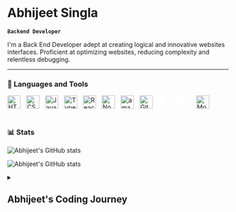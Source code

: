 #  Abhijeet Singla

**`Backend Developer`**

I'm a Back End Developer adept at creating logical and innovative websites interfaces. Proficient at optimizing websites, reducing complexity and relentless debugging.

---

### 🧰 Languages and Tools

<img align="left" alt="HTML" width="30px" style="padding-right:10px;" src="https://cdn.jsdelivr.net/gh/devicons/devicon/icons/html5/html5-plain.svg" />
<img align="left" alt="CSS" width="30px" style="padding-right:10px;" src="https://cdn.jsdelivr.net/gh/devicons/devicon/icons/css3/css3-plain.svg" />
<img align="left" alt="JavaScript" width="30px" style="padding-right:10px;" src="https://cdn.jsdelivr.net/gh/devicons/devicon/icons/javascript/javascript-plain.svg" />
<img align="left" alt="TypeScript" width="30px" style="padding-right:10px;" src="https://cdn.jsdelivr.net/gh/devicons/devicon/icons/typescript/typescript-plain.svg" />
<img align="left" alt="React" width="30px" style="padding-right:10px;" src="https://cdn.jsdelivr.net/gh/devicons/devicon/icons/react/react-original.svg" />
<img align="left" alt="NodeJS" width="30px" style="padding-right:10px;" src="https://cdn.jsdelivr.net/gh/devicons/devicon/icons/nodejs/nodejs-original.svg" />
<img align="left" alt="amazonwebservices" width="30px" style="padding-right:10px;" src="https://cdn.jsdelivr.net/gh/devicons/devicon/icons/amazonwebservices/amazonwebservices-original.svg" />
<img align="left" alt="Git" width="30px" style="padding-right:10px;" src="https://cdn.jsdelivr.net/gh/devicons/devicon/icons/git/git-original.svg" />
<img align="left" alt="GitHub" width="30px" style="padding-right:10px; filter:brightness(100);" src="https://cdn.jsdelivr.net/gh/devicons/devicon/icons/github/github-original.svg" />
<img align="left" alt="Express" width="30px" style="padding-right:10px; filter:brightness(100);" src="https://cdn.jsdelivr.net/gh/devicons/devicon/icons/express/express-original.svg" />
<img align="left" alt="MongoDB" width="30px" style="padding-right:10px;" src="https://cdn.jsdelivr.net/gh/devicons/devicon/icons/mongodb/mongodb-original-wordmark.svg" />

<br />
<br />

#

### 📊 Stats

![Abhijeet's GitHub stats](https://github-readme-stats.vercel.app/api?username=abhijeetsingla&hide=stars,contribs&show_icons=true&theme=gruvbox)

![Abhijeet's GitHub stats](https://github-readme-stats.vercel.app/api/top-langs/?username=abhijeetsingla&layout=compact&theme=gruvbox)

<details>
 <summary><h2>Abhijeet's Coding Journey</h2></summary>
   I started my journey as a naive electronics enthusiast with a passion to one day get a career in the field, simultaneously learning multiple aspects of the windows operating system, with a dream to build the most optimized windows image for personal use. My interest in development peaked, due to which I started learning about multiple languages. This lead me to the path, that I'm on today, to become a full stack developer by the end of 2023.

[My Website](https://abhijeetsingla.netlify.app)
